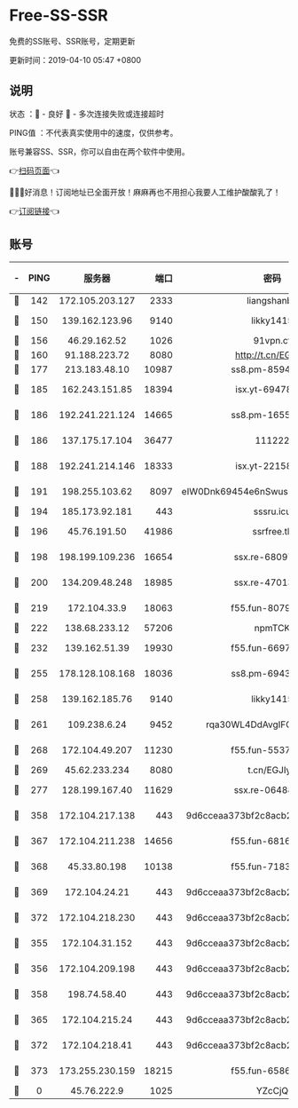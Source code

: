 # Free-SS-SSR

免费的SS账号、SSR账号，定期更新

更新时间：2019-04-10 05:47 +0800

## 说明

状态     ：🙂 - 良好 🙁 - 多次连接失败或连接超时

PING值   ：不代表真实使用中的速度，仅供参考。

账号兼容SS、SSR，你可以自由在两个软件中使用。

👉[扫码页面](https://liesauer.github.io/Free-SS-SSR/)👈

🎉🎉🎉好消息！订阅地址已全面开放！麻麻再也不用担心我要人工维护酸酸乳了！

👉[订阅链接](https://www.liesauer.net/yogurt/subscribe?ACCESS_TOKEN=DAYxR3mMaZAsaqUb)👈

## 账号

|-|PING|服务器|端口|密码|加密方式|区域|
|:----:|:----:|:-----:|-----:|:----:|:----:|:----:|
|🙂|142|172.105.203.127|2333|liangshanbo|chacha20|JP|
|🙂|150|139.162.123.96|9140|likky1415|aes-256-cfb|JP|
|🙂|156|46.29.162.52|1026|91vpn.cf|rc4-md5|RU|
|🙂|160|91.188.223.72|8080|http://t.cn/EGJIyrl|rc4-md5|RU|
|🙂|177|213.183.48.10|10987|ss8.pm-85945558|rc4-md5|RU|
|🙂|185|162.243.151.85|18394|isx.yt-69478283|aes-256-cfb|US|
|🙂|186|192.241.221.124|14665|ss8.pm-16551293|aes-256-cfb|US|
|🙂|186|137.175.17.104|36477|111222|aes-256-cfb|US|
|🙂|188|192.241.214.146|18333|isx.yt-22158602|aes-256-cfb|US|
|🙂|191|198.255.103.62|8097|eIW0Dnk69454e6nSwuspv9DmS201tQ0D|aes-256-cfb|US|
|🙂|194|185.173.92.181|443|sssru.icu|rc4-md5|RU|
|🙂|196|45.76.191.50|41986|ssrfree.tk|aes-256-cfb|SG|
|🙂|198|198.199.109.236|16654|ssx.re-68097353|aes-256-cfb|US|
|🙂|200|134.209.48.248|18985|ssx.re-47013228|aes-256-cfb|US|
|🙂|219|172.104.33.9|18063|f55.fun-80790532|aes-256-cfb|SG|
|🙂|222|138.68.233.12|57206|npmTCK|rc4-md5|US|
|🙂|232|139.162.51.39|19930|f55.fun-66971513|aes-256-cfb|SG|
|🙂|255|178.128.108.168|18036|ss8.pm-69431986|aes-256-cfb|SG|
|🙂|258|139.162.185.76|9140|likky1415|aes-256-cfb|DE|
|🙂|261|109.238.6.24|9452|rqa30WL4DdAvgIFG6Fs3znzTa|aes-256-cfb|FR|
|🙂|268|172.104.49.207|11230|f55.fun-55376694|aes-256-cfb|SG|
|🙂|269|45.62.233.234|8080|t.cn/EGJIyrl|rc4-md5|CA|
|🙂|277|128.199.167.40|11629|ssx.re-06488107|aes-256-cfb|SG|
|🙂|358|172.104.217.138|443|9d6cceaa373bf2c8acb22e60b6a58be6|aes-256-cfb|US|
|🙂|367|172.104.211.238|14656|f55.fun-68164944|aes-256-cfb|US|
|🙂|368|45.33.80.198|10138|f55.fun-71830564|aes-256-cfb|US|
|🙂|369|172.104.24.21|443|9d6cceaa373bf2c8acb22e60b6a58be6|aes-256-cfb|US|
|🙂|372|172.104.218.230|443|9d6cceaa373bf2c8acb22e60b6a58be6|aes-256-cfb|US|
|🙂|355|172.104.31.152|443|9d6cceaa373bf2c8acb22e60b6a58be6|aes-256-cfb|US|
|🙂|356|172.104.209.198|443|9d6cceaa373bf2c8acb22e60b6a58be6|aes-256-cfb|US|
|🙂|358|198.74.58.40|443|9d6cceaa373bf2c8acb22e60b6a58be6|aes-256-cfb|US|
|🙂|365|172.104.215.24|443|9d6cceaa373bf2c8acb22e60b6a58be6|aes-256-cfb|US|
|🙂|372|172.104.218.41|443|9d6cceaa373bf2c8acb22e60b6a58be6|aes-256-cfb|US|
|🙁|373|173.255.230.159|18215|f55.fun-65861599|aes-256-cfb|US|
|🙁|0|45.76.222.9|1025|YZcCjQ|rc4-md5|JP|
